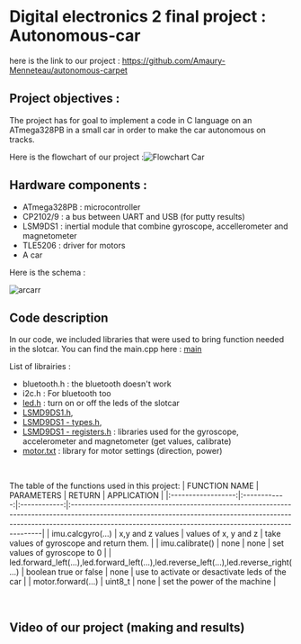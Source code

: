 # Digital electronics 2 final project : Autonomous-car

here is the link to our project : https://github.com/Amaury-Menneteau/autonomous-carpet

## Project objectives :

The project has for goal to implement a code in C language on an ATmega328PB in a small car in order to make the car autonomous on tracks.

Here is the flowchart of our project :![Flowchart Car](https://user-images.githubusercontent.com/91128744/146003616-dc5f9ba7-d412-4619-adff-a7693c439df7.png)




## Hardware components :

* ATmega328PB : microcontroller
* CP2102/9 : a bus between UART and USB (for putty results)
* LSM9DS1 : inertial module that combine gyroscope, accellerometer and magnetometer
* TLE5206 : driver for motors
* A car


Here is the schema :


![arcarr](https://user-images.githubusercontent.com/91128744/145998473-1d193036-aa4d-477d-938d-53b1a619df0c.png)


## Code description

In our code, we included libraries that were used to bring function needed in the slotcar. 
You can find the main.cpp here : [main](https://github.com/Amaury-Menneteau/autonomous-carpet/files/7711577/main.txt)


List of librairies :

* bluetooth.h : the bluetooth doesn't work
* i2c.h : For bluetooth too
* [led.h](https://github.com/Amaury-Menneteau/autonomous-carpet/files/7711662/led.txt) : turn on or off the leds of the slotcar
* [LSMD9DS1.h](https://github.com/Amaury-Menneteau/autonomous-carpet/files/7711667/LSMD9DS1.txt),
* [LSMD9DS1 - types.h](https://github.com/Amaury-Menneteau/autonomous-carpet/files/7711669/LSMD9DS1.-.types.txt),
* [LSMD9DS1 - registers.h](https://github.com/Amaury-Menneteau/autonomous-carpet/files/7711672/LSMD9DS1.-.registers.txt) : libraries used for the gyroscope, accelerometer and magnetometer (get values, calibrate)
* [motor.txt](https://github.com/Amaury-Menneteau/autonomous-carpet/files/7711675/motor.txt)
: library for motor settings (direction, power)

&nbsp;

The table of the functions used in this project:
|    FUNCTION NAME   |  PARAMETERS  |     RETURN   | APPLICATION                                                                                                                                                                                                                       |
|:------------------:|:------------:|:------------:|:----------------------------------------------------------------------------------------------------------------------------------------------------------------------------------------------------------------------------------|
|      imu.calcgyro(...)     |     x,y and z values     |     values of x, y and z     | take values of gyroscope and return them.                                                                                                               |
|   imu.calibrate()   |     none     |     none     | set values of gyroscope to 0   |
|     led.forward_left(...),led.forward_left(...),led.reverse_left(...),led.reverse_right(...)    |     boolean true or false     |     none     | use to activate or desactivate leds of the car  |
|    motor.forward(...)   | uint8_t | none | set the power of the machine |

&nbsp;


## Video of our project (making and results)

